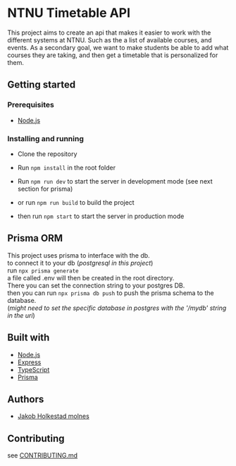 # NTNU Timetable API

This project aims to create an api that makes it easier to work with the different systems at NTNU. Such as the a list of available courses, and events.
As a secondary goal, we want to make students be able to add what courses they are taking, and then get a timetable that is personalized for them.

## Getting started

### Prerequisites
- [Node.js](https://nodejs.org/en/)

### Installing and running
- Clone the repository
- Run `npm install` in the root folder
- Run `npm run dev` to start the server in development mode  (see next section for prisma)

- or run `npm run build` to build the project
- then run `npm start` to start the server in production mode

## Prisma ORM
This project uses prisma to interface with the db.  
to connect it to your db (*postgresql in this project*)  
run `npx prisma generate`  
a file called .env will then be created in the root directory.  
There you can set the connection string to your postgres DB.  
then you can run `npx prisma db push` to push the prisma schema to the database.   
(*might need to set the specific database in postgres with the '/mydb' string in the uri*)  


## Built with
- [Node.js](https://nodejs.org/en/)
- [Express](https://expressjs.com/)
- [TypeScript](https://www.typescriptlang.org/)
- [Prisma](https://www.prisma.io/)

## Authors
- [Jakob Holkestad molnes](https://github.com/JakobHolkestadMolnes)

## Contributing
see [CONTRIBUTING.md](CONTRIBUTING.md)
